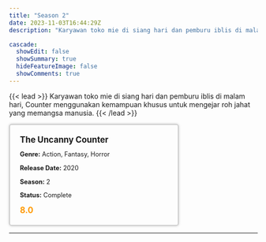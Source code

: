 ```yaml
---
title: "Season 2"
date: 2023-11-03T16:44:29Z
description: "Karyawan toko mie di siang hari dan pemburu iblis di malam hari, Counter menggunakan kemampuan khusus untuk mengejar roh jahat yang memangsa manusia."

cascade:
  showEdit: false
  showSummary: true
  hideFeatureImage: false
  showComments: true
---
```


{{< lead >}}
Karyawan toko mie di siang hari dan pemburu iblis di malam hari, Counter menggunakan kemampuan khusus untuk mengejar roh jahat yang memangsa manusia.
{{< /lead >}}

<style>

/* CSS for the movie information box */
        .movie-box {
            width: 300px;
            padding: 20px;
            border: 2px solid #ccc; /* Border added */
            border-radius: 5px;
            box-shadow: 0 0 5px rgba(0, 0, 0, 0.2);
        }

        /* CSS for movie title */
        .movie-title {
            font-size: 1.2em;
            font-weight: bold;
            margin-bottom: 10px;
        }

        /* CSS for movie details */
        .movie-details {
            font-size: 0.9em;
            margin-bottom: 10px;
        }

        /* CSS for movie rating */
        .movie-rating {
            font-size: 1.2em;
            font-weight: bold;
            color: #ff9900; /* IMDb's rating color */
        }
</style>

 <div class="movie-box">
        <div class="movie-title">The Uncanny Counter</div>
        <div class="movie-details">
            <p><strong>Genre:</strong> Action, Fantasy, Horror</p>
            <p><strong>Release Date:</strong> 2020</p>
            <p><strong>Season:</strong> 2</p>
            <p><strong>Status:</strong> Complete</p>
        </div>
        <div class="movie-rating">8.0</div>
    </div>

---